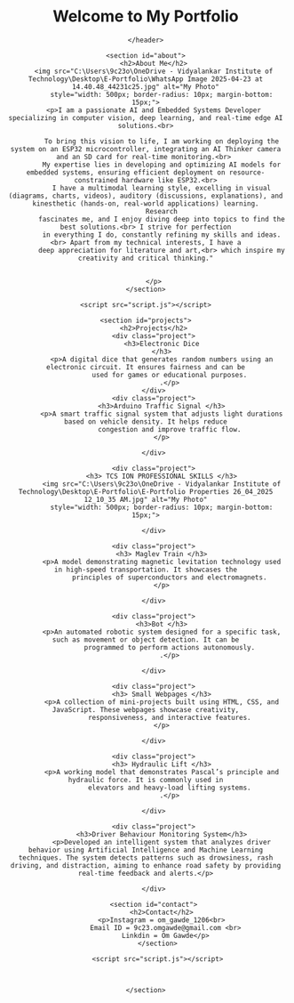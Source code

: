 
<html lang="en">

<head>
    <meta charset="UTF-8">
    <meta name="viewport" content="width=device-width, initial-scale=1.0">
    <title>My Portfolio</title>
    <link rel="stylesheet" href="about.css">
</head>

<body>
    <header>
        <h1>Welcome to My Portfolio</h1>
        
    </header>

    <section id="about">
        <h2>About Me</h2>
        <img src="C:\Users\9c23o\OneDrive - Vidyalankar Institute of Technology\Desktop\E-Portfolio\WhatsApp Image 2025-04-23 at 14.40.48_44231c25.jpg" alt="My Photo"
            style="width: 500px; border-radius: 10px; margin-bottom: 15px;">
        <p>I am a passionate AI and Embedded Systems Developer specializing in computer vision, deep learning, and real-time edge AI solutions.<br>

            To bring this vision to life, I am working on deploying the system on an ESP32 microcontroller, integrating an AI Thinker camera and an SD card for real-time monitoring.<br> 
            My expertise lies in developing and optimizing AI models for embedded systems, ensuring efficient deployment on resource-constrained hardware like ESP32.<br>
            I have a multimodal learning style, excelling in visual (diagrams, charts, videos), auditory (discussions, explanations), and kinesthetic (hands-on, real-world applications) learning.
            Research
            fascinates me, and I enjoy diving deep into topics to find the best solutions.<br> I strive for perfection
            in everything I do, constantly refining my skills and ideas.<br> Apart from my technical interests, I have a
            deep appreciation for literature and art,<br> which inspire my creativity and critical thinking."


        </p>
    </section>

    <script src="script.js"></script>
</body>
<head>
    <meta charset="UTF-8">
    <meta name="viewport" content="width=device-width, initial-scale=1.0">
    <title>My Portfolio</title>
    <link rel="stylesheet" href="projects.css">
</head>

<body>

    <section id="projects">
        <h2>Projects</h2>
        <div class="project">
            <h3>Electronic Dice
            </h3>
            <p>A digital dice that generates random numbers using an electronic circuit. It ensures fairness and can be
                used for games or educational purposes.
                .</p>
        </div>
        <div class="project">
            <h3>Arduino Traffic Signal </h3>
            <p>A smart traffic signal system that adjusts light durations based on vehicle density. It helps reduce
                congestion and improve traffic flow.
            </p>

        </div>

        <div class="project">
            <h3> TCS ION PROFESSIONAL SKILLS </h3>
            <img src="C:\Users\9c23o\OneDrive - Vidyalankar Institute of Technology\Desktop\E-Portfolio\E-Portfolio Properties 26_04_2025 12_10_35 AM.jpg" alt="My Photo"
            style="width: 500px; border-radius: 10px; margin-bottom: 15px;">

        </div>

        <div class="project">
            <h3> Maglev Train </h3>
            <p>A model demonstrating magnetic levitation technology used in high-speed transportation. It showcases the
                principles of superconductors and electromagnets.
            </p>

        </div>

        <div class="project">
            <h3>Bot </h3>
            <p>An automated robotic system designed for a specific task, such as movement or object detection. It can be
                programmed to perform actions autonomously.
                .</p>

        </div>

        <div class="project">
            <h3> Small Webpages </h3>
            <p>A collection of mini-projects built using HTML, CSS, and JavaScript. These webpages showcase creativity,
                responsiveness, and interactive features.
            </p>

        </div>

        <div class="project">
            <h3> Hydraulic Lift </h3>
            <p>A working model that demonstrates Pascal’s principle and hydraulic force. It is commonly used in
                elevators and heavy-load lifting systems.
                .</p>

        </div>

        <div class="project">
            <h3>Driver Behaviour Monitoring System</h3>
            <p>Developed an intelligent system that analyzes driver behavior using Artificial Intelligence and Machine Learning techniques. The system detects patterns such as drowsiness, rash driving, and distraction, aiming to enhance road safety by providing real-time feedback and alerts.</p>

        </div>

        <section id="contact">
            <h2>Contact</h2>
            <p>Instagram = om_gawde_1206<br>
              Email ID = 9c23.omgawde@gmail.com <br>
              Linkdin = Om Gawde</p>
          </section>
        
          <script src="script.js"></script>



    </section>
</body>
</html>
